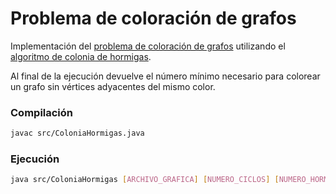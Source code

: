 # Problema de coloración de grafos

Implementación del [problema de coloración de grafos](https://en.wikipedia.org/wiki/Graph_coloring) utilizando el [algoritmo de colonia de hormigas](https://en.wikipedia.org/wiki/Ant_colony_optimization_algorithms).

Al final de la ejecución devuelve el número mínimo necesario para colorear un grafo sin vértices adyacentes del mismo color.

### Compilación
```bash
javac src/ColoniaHormigas.java
```

### Ejecución
```bash
java src/ColoniaHormigas [ARCHIVO_GRAFICA] [NUMERO_CICLOS] [NUMERO_HORMIGAS]
```
